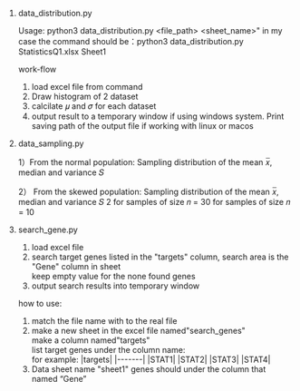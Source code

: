 
1. data_distribution.py

   Usage: python3 data_distribution.py <file_path> <sheet_name>"
   in my case the command should be：python3 data_distribution.py StatisticsQ1.xlsx Sheet1
    
    work-flow
    1) load excel file from command
    2) Draw histogram of 2 dataset 
    3) calcilate 𝜇 and 𝜎 for each dataset
    4) output result to a temporary window if using windows system. Print saving path of the output file if working with linux or macos
3. data_sampling.py

    1）From the normal population: Sampling distribution of the mean 𝑥̅, median and variance 𝑆
    
    2） From the skewed population: Sampling distribution of the mean 𝑥̅, median and variance 𝑆
2
for samples of size 𝑛 = 30
for samples of size 𝑛 = 10


4. search_gene.py
    1) load excel file
    2) search target genes listed in the "targets" column, search area is the "Gene" column in sheet
       <br> keep empty value for the none found genes
    3) output search results into temporary window

    how to use:
    1) match the file name with to the real file
    2) make a new sheet in the excel file named"search_genes"
      <br>make a column named"targets" 
       <br>list target genes under the column name:
       <br>for example:
        |targets|
        |-------|
        |STAT1|
        |STAT2|
        |STAT3|
        |STAT4|
    3) Data sheet name "sheet1"
        genes should under the column that named “Gene”
